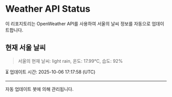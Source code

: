
# Weather API Status

이 리포지토리는 OpenWeather API를 사용하여 서울의 날씨 정보를 자동으로 업데이트합니다.

## 현재 서울 날씨
> 서울의 현재 날씨: light rain, 온도: 17.99°C, 습도: 92%

⏳ 업데이트 시간: 2025-10-06 17:17:58 (UTC)

---
자동 업데이트 봇에 의해 관리됩니다.
